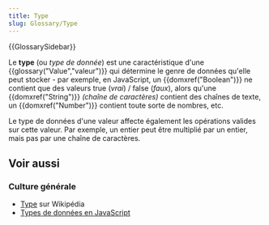 ```yaml
---
title: Type
slug: Glossary/Type
---
```


{{GlossarySidebar}}

Le **type** (ou _type de donnée_) est une caractéristique d'une {{glossary("Value","valeur")}} qui détermine le genre de données qu'elle peut stocker - par exemple, en JavaScript, un {{domxref("Boolean")}} ne contient que des valeurs true (_vrai_) / false (_faux_), alors qu'une {{domxref("String")}} _(chaîne de caractères)_ contient des chaînes de texte, un {{domxref("Number")}} contient toute sorte de nombres, etc.

Le type de données d'une valeur affecte également les opérations valides sur cette valeur. Par exemple, un entier peut être multiplié par un entier, mais pas par une chaîne de caractères.

## Voir aussi

### Culture générale

- [Type](<https://fr.wikipedia.org/wiki/Type_(informatique)>) sur Wikipédia
- [Types de données en JavaScript](/fr/docs/Web/JavaScript/Guide/Data_structures)
